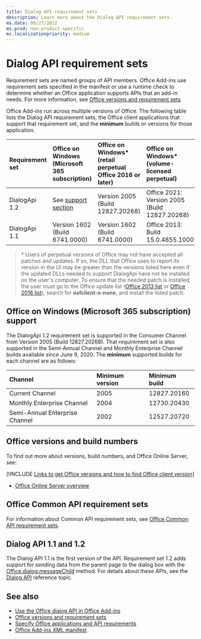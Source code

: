 ```yaml
---
title: Dialog API requirement sets
description: Learn more about the Dialog API requirement sets.
ms.date: 09/27/2022
ms.prod: non-product-specific
ms.localizationpriority: medium
---
```


# Dialog API requirement sets

Requirement sets are named groups of API members. Office Add-ins use requirement sets specified in the manifest or use a runtime check to determine whether an Office application supports APIs that an add-in needs. For more information, see [Office versions and requirement sets](/office/dev/add-ins/develop/office-versions-and-requirement-sets).

Office Add-ins run across multiple versions of Office. The following table lists the Dialog API requirement sets, the Office client applications that support that requirement set, and the **minimum** builds or versions for those application.

| Requirement set | Office on Windows<br>(Microsoft 365 subscription) | Office on Windows\*<br>(retail perpetual Office 2016 or later) | Office on Windows\*<br>(volume-licensed perpetual) | Office on Mac | Office on iPad | Office on the web | Office Online Server |
|:-----|:-----|:-----|:-----|:-----|:-----|:-----|:-----|
| DialogApi 1.2 | See [support](#office-on-windows-microsoft-365-subscription-support)<br>[section](#office-on-windows-microsoft-365-subscription-support) | Version 2005 (Build 12827.20268) | Office 2021: Version 2005 (Build 12827.20268) | 16.37 | 16.37 | Supported | Not supported |
| DialogApi 1.1 | Version 1602 (Build 6741.0000) | Version 1602 (Build 6741.0000) | Office 2013: Build 15.0.4855.1000 | 15.20 | 1.22 | Supported | Version 1608 (Build 7601.6800) |

> \* Users of perpetual versions of Office may not have accepted all patches and updates. If so, the DLL that Office uses to report its version in the UI may be greater than the versions listed here even if the updated DLLs needed to support DialogApi have not be installed on the user's computer. To ensure that the needed patch is installed, the user must go to the Office update list ([Office 2013 list](/officeupdates/msp-files-office-2013) or [Office 2016 list](/officeupdates/msp-files-office-2016)), search for **osfclient-x-none**, and install the listed patch.

## Office on Windows (Microsoft 365 subscription) support

The DialogApi 1.2 requirement set is supported in the Consumer Channel from Version 2005 (Build 12827.20268). That requirement set is also supported in the Semi-Annual Channel and Monthly Enterprise Channel builds available since June 9, 2020. The **minimum** supported builds for each channel are as follows:  

| Channel | Minimum version | Minimum build |
|:-----|:-----|:-----|
| Current Channel | 2005 | 12827.20160 |
| Monthly Enterprise Channel | 2004 | 12730.20430 |
| Semi-Annual Enterprise Channel | 2002 | 12527.20720 |

## Office versions and build numbers

To find out more about versions, build numbers, and Office Online Server, see:

[!INCLUDE [Links to get Office versions and how to find Office client version](../../includes/links-get-office-versions-builds.md)]
- [Office Online Server overview](/officeonlineserver/office-online-server-overview)

## Office Common API requirement sets

For information about Common API requirement sets, see [Office Common API requirement sets](office-add-in-requirement-sets.md).

## Dialog API 1.1 and 1.2

The Dialog API 1.1 is the first version of the API. Requirement set 1.2 adds support for sending data from the parent page to the dialog box with the [Office.dialog.messageChild](/javascript/api/office/office.dialog#office-office-dialog-messagechild-member(1)) method. For details about these APIs, see the [Dialog API](/javascript/api/office/office.ui) reference topic.

## See also

- [Use the Office dialog API in Office Add-ins](/office/dev/add-ins/develop/dialog-api-in-office-add-ins)
- [Office versions and requirement sets](/office/dev/add-ins/develop/office-versions-and-requirement-sets)
- [Specify Office applications and API requirements](/office/dev/add-ins/develop/specify-office-hosts-and-api-requirements)
- [Office Add-ins XML manifest](/office/dev/add-ins/develop/add-in-manifests)
